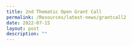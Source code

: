 ```yaml
---
title: 2nd Thematic Open Grant Call
permalink: /Resources/latest-news/grantcall2
date: 2022-07-15
layout: post
description: ""
---
```

